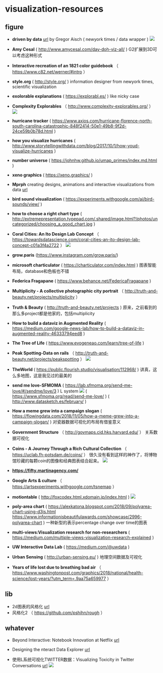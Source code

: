 # visualization-resources

## figure

* **driven by data** [url](https://driven-by-data.net/) by Gregor Aisch ( newyork times / data wrapper )
![](https://cdn.nlark.com/lark/0/2018/jpeg/101986/1533723386333-eaf1fc8d-31cd-4952-9be7-6824b81e1c0d.jpeg?raw=true)

* **Amy Cesal** ( http://www.amycesal.com/day-doh-viz-all/ )  G2扩展到3D可以考虑这种形式

* **Interactive recreation of an 1821 color guidebook** （ https://www.c82.net/werner/#intro ） 

* **style.org** ( http://style.org/ )  information designer from newyork times, scientific visualization 

* **exolorable explanations**  ( https://explorabl.es/ ) like nicky case

* **Complexity Explorables** （ http://www.complexity-explorables.org/ ） 
![](https://cdn.nlark.com/lark/0/2018/png/101986/1536747995475-261a0764-db4f-4bfb-b2c0-c0940ee635af.png)

* **hurricane tracker** ( https://www.axios.com/hurricane-florence-north-south-carolina-catastrophic-848f2414-50e1-49b8-9f2d-24ce59b0b78d.html )

* **how you visualize hurricanes** ( http://www.storytellingwithdata.com/blog/2017/10/1/how-youd-visualize-hurricanes )

* **number universe** ( https://johnhw.github.io/umap_primes/index.md.html )

* **xeno graphics** ( https://xeno.graphics/ )

* **Mprph** creating designs, animations and interactive visualizations from data  [url](https://morph.graphics/)

* **bird sound visualization** ( https://experiments.withgoogle.com/ai/bird-sounds/view/ )

* **how to choose a right chart type** ( http://extremepresentation.typepad.com/.shared/image.html?/photos/uncategorized/choosing_a_good_chart.jpg )

* **Coral Cities: An Ito Design Lab Concept**  （ https://towardsdatascience.com/coral-cities-an-ito-design-lab-concept-c01a3f4a2722 ）
![](https://cdn-images-1.medium.com/max/2000/1*xrqO7lpwTcbCaKttwQZ5UA.jpeg)

* **grow.paris** (https://www.instagram.com/grow.paris/)

* **microsoft charticulator** ( https://charticulator.com/index.html )  图表智能布局，database和色板也不错

* **Federica Fragapane** ( https://www.behance.net/FedericaFragapane )

* **Multiplicity - A collective photographic city portrait** （ http://truth-and-beauty.net/projects/multiplicity ）

* **Truth & Beauty** ( http://truth-and-beauty.net/projects ) 原来，之前看到的那么多project都是他家的，包括multiplicity

* **How to build a dataviz in Augmented Reality** ( https://medium.com/google-news-lab/how-to-build-a-dataviz-in-augmented-reality-46333794eed8 )

* **The Tree of Life** ( https://www.evogeneao.com/learn/tree-of-life )

* **Peak Spotting-Data on rails** （ http://truth-and-beauty.net/projects/peakspotting ）
![](https://cdn.nlark.com/yuque/0/2018/png/100996/1540801373127-3e42e8c6-2098-4afa-85b1-19c792b32fa5.png)

* **TheWorld** ( https://public.flourish.studio/visualisation/112968/ ) 讲真，这么多地图，这是我见过的最美的

* **send me love-SFMOMA** ( https://lab.sfmoma.org/send-me-love/#/sendme/love/3 ) L system
![](https://cdn.nlark.com/yuque/0/2018/png/100996/1540981941541-d494f7db-16fe-4b43-a9b7-d0c9a9f09967.png)
( https://www.sfmoma.org/read/send-me-love/ )
( http://www.datasketch.es/february/ )

* **How a meme grew into a campaign slogan** ( https://flowingdata.com/2018/11/05/how-a-meme-grew-into-a-campaign-slogan/ ) 对瓷器数据可视化的布局有借鉴意义

* **Government Structure** （ http://govmaps.cid.hks.harvard.edu/ ） 关系数据可视化

* **Coins - A Journey Through a Rich Cultural Collection** （ https://uclab.fh-potsdam.de/coins/ ） 很久没有看到这样的神作了，将博物馆珍藏的每颗coin的图像和经典图表结合起来。
![](https://iibawards-prod.s3.amazonaws.com/projects/images/000/003/155/page.png?1536836131)

* **https://fifty.martinagency.com/** 

* **Google Arts & culture** （ https://artsexperiments.withgoogle.com/tsnemap ）

* **motiontable** ( http://foxcodex.html.xdomain.jp/index.html )
![](https://cdn.nlark.com/yuque/0/2018/png/100996/1541991632452-8ae2a679-f54d-438d-8777-93bda9fa0321.png)

* **poly-area chart** ( https://alexkatona.blogspot.com/2018/09/polyarea-chart-using-d3js.html   https://www.informationisbeautifulawards.com/showcase/2996-polyarea-chart ) 一种新型的表示percentage change over time的图表

* **multi-views:Visualization research for non-researchers** ( https://medium.com/multiple-views-visualization-research-explained )

* **UW Interactive Data Lab** ( https://medium.com/@uwdata )

* **Urban Sensing** ( http://urban-sensing.eu/ ) 地理空间数据及可视化

* **Years of life lost due to breathing bad air** （ https://www.washingtonpost.com/graphics/2018/national/health-science/lost-years/?utm_term=.9aa75a659977 ）




## lib
* 2d图表的风格化 [url](https://emeeks.github.io/semiotic/#/semiotic/usingpatterns) 
* 风格化2 （ https://github.com/pshihn/rough ）


## whatever

* Beyond Interactive: Notebook Innovation at Netflix [url](https://medium.com/netflix-techblog/notebook-innovation-591ee3221233)

* Designing the nteract Data Explorer [url](https://blog.nteract.io/designing-the-nteract-data-explorer-f4476d53f897)

* 使用L系统可视化TWITTER数据：Visualizing Toxicity in Twitter Conversations [url](https://medium.com/cortico/visualizing-toxicity-in-twitter-conversations-3cd336e5db81)
![](https://cdn.nlark.com/lark/0/2018/jpeg/101986/1534993634298-2e1ab801-6eb8-418e-be03-bcc6a6ee9be4.jpeg)
